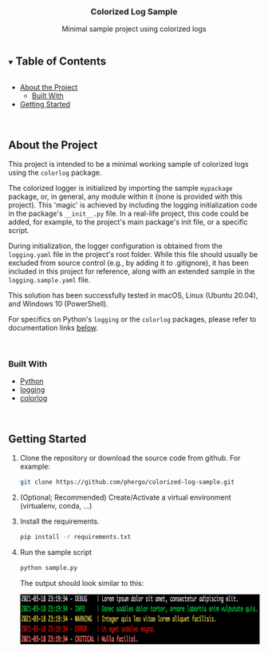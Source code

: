 <!-- PROJECT DESCRIPTION -->
<br />
<p align="center">
  <h3 align="center">Colorized Log Sample</h3>
  <p align="center">
    Minimal sample project using colorized logs
  </p>
</p>

<!-- TABLE OF CONTENTS -->
<details open="open">
<summary><h2 style="display: inline-block">Table of Contents</h2></summary>

- [About the Project](#about-the-project)
  - [Built With](#built-with)
- [Getting Started](#getting-started)

</details>
<br>

## About the Project
This project is intended to be a minimal working sample of colorized logs
using the `colorlog` package. 

The colorized logger is initialized by importing the sample `mypackage`
package, or, in general, any module within it (none is provided with
this project). This 'magic' is achieved by including the logging
initialization code in the package's `__init__.py` file. In a real-life
project, this code could be added, for example, to the project's main
package's init file, or a specific script.

During initialization, the logger configuration is obtained from the
`logging.yaml` file in the project's root folder. While this file should
usually be excluded from source control (e.g., by adding it to .gitignore),
it has been included in this project for reference, along with an extended
sample in the `logging.sample.yaml` file.

This solution has been successfully tested in macOS, Linux (Ubuntu 20.04),
and Windows 10 (PowerShell).

For specifics on Python's `logging` or the `colorlog` packages, please
refer to documentation links [below](#built-with).

<br>

### Built With

* [Python](https://www.python.org)
* [logging](https://docs.python.org/3/library/logging.html)
* [colorlog](https://pypi.org/project/colorlog/)

<br>

## Getting Started

1. Clone the repository or download the source code from github. For example:

   ```sh
   git clone https://github.com/phergo/colorized-log-sample.git
   ```

2. (Optional; Recommended) Create/Activate a virtual environment
   (virtualenv, conda, ...)
   
3. Install the requirements.
   
   ```sh
   pip install -r requirements.txt
   ```

4. Run the sample script
   
   ```sh
   python sample.py
   ```

    The output should look similar to this:

   <img src="images/colorlog.png" alt="colorlog" height="100">